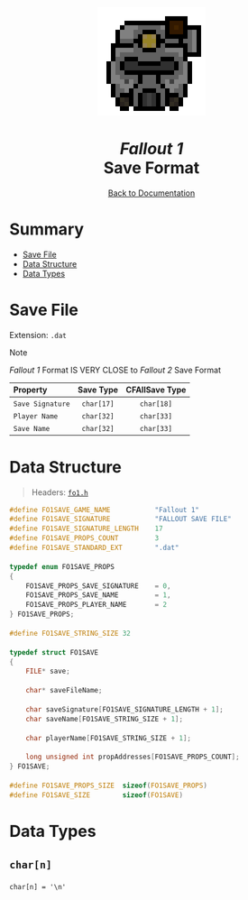 <div align="center">

![Fallout 1 Logo 192x192](../assets/fo1/fo1_logo_192x192.png)

# *Fallout 1*<br /> Save Format

[Back to Documentation](../DOCS.md)

</div>



# Summary

* [Save File](#save-file)
* [Data Structure](#data-structure)
* [Data Types](#data-types)



# Save File

Extension: `.dat`

> [!NOTE]
> *Fallout 1* Format IS VERY CLOSE to *Fallout 2* Save Format

| Property         | Save Type  | CFAllSave Type |
| :--------------- | :--------: | :------------: |
| `Save Signature` | `char[17]` | `char[18]`     |
| `Player Name`    | `char[32]` | `char[33]`     |
| `Save Name`      | `char[32]` | `char[33]`     |



# Data Structure

> Headers: [`fo1.h`](../src/fo1.h)

```c
#define FO1SAVE_GAME_NAME           "Fallout 1"
#define FO1SAVE_SIGNATURE           "FALLOUT SAVE FILE"
#define FO1SAVE_SIGNATURE_LENGTH    17
#define FO1SAVE_PROPS_COUNT         3
#define FO1SAVE_STANDARD_EXT        ".dat"

typedef enum FO1SAVE_PROPS
{
    FO1SAVE_PROPS_SAVE_SIGNATURE    = 0,
    FO1SAVE_PROPS_SAVE_NAME         = 1,
    FO1SAVE_PROPS_PLAYER_NAME       = 2
} FO1SAVE_PROPS;

#define FO1SAVE_STRING_SIZE 32

typedef struct FO1SAVE
{
    FILE* save;

    char* saveFileName;

    char saveSignature[FO1SAVE_SIGNATURE_LENGTH + 1];
    char saveName[FO1SAVE_STRING_SIZE + 1];

    char playerName[FO1SAVE_STRING_SIZE + 1];

    long unsigned int propAddresses[FO1SAVE_PROPS_COUNT];
} FO1SAVE;

#define FO1SAVE_PROPS_SIZE  sizeof(FO1SAVE_PROPS)
#define FO1SAVE_SIZE        sizeof(FO1SAVE)
```



# Data Types

## `char[n]`

`char[n] = '\n'`
